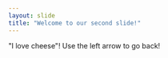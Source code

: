 ```yaml
---
layout: slide
title: "Welcome to our second slide!"
---
```

"I love cheese"!
Use the left arrow to go back!

